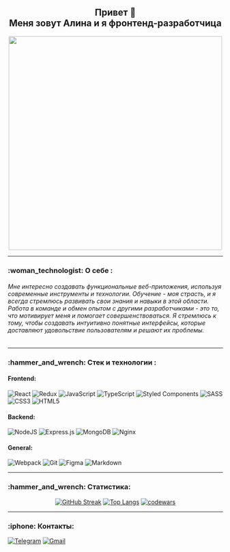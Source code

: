 ###

<div id="header" align="center">
  <h2 border="none"> Привет 👋 <br>
    Меня зовут Алина и я фронтенд-разработчица
  </h2>
  <img src="https://media.giphy.com/media/L1R1tvI9svkIWwpVYr/giphy.gif" width="500px"/>
</div>

---

<h3>:woman_technologist: О себе :</h3>

###### Мне интересно создавать функциональные веб-приложения, используя современные инструменты и технологии. Обучение - моя страсть, и я всегда стремлюсь развивать свои знания и навыки в этой области. Работа в команде и обмен опытом с другими разработчиками - это то, что мотивирует меня и помогает совершенствоваться. Я стремлюсь к тому, чтобы создавать интуитивно понятные интерфейсы, которые доставляют удовольствие пользователям и решают их проблемы.

---

<h3>:hammer_and_wrench: Стек и технологии :</h3>

#### Frontend:
![React](https://img.shields.io/badge/react-%2320232a.svg?style=for-the-badge&logo=react&logoColor=%2361DAFB)
![Redux](https://img.shields.io/badge/redux-%23593d88.svg?style=for-the-badge&logo=redux&logoColor=white)
![JavaScript](https://img.shields.io/badge/javascript-%23323330.svg?style=for-the-badge&logo=javascript&logoColor=%23F7DF1E)
![TypeScript](https://img.shields.io/badge/typescript-%23007ACC.svg?style=for-the-badge&logo=typescript&logoColor=white)
![Styled Components](https://img.shields.io/badge/styled--components-DB7093?style=for-the-badge&logo=styled-components&logoColor=white)
![SASS](https://img.shields.io/badge/SASS-hotpink.svg?style=for-the-badge&logo=SASS&logoColor=white)
![CSS3](https://img.shields.io/badge/css3-%231572B6.svg?style=for-the-badge&logo=css3&logoColor=white)
![HTML5](https://img.shields.io/badge/html5-%23E34F26.svg?style=for-the-badge&logo=html5&logoColor=white)
#### Backend:
![NodeJS](https://img.shields.io/badge/node.js-6DA55F?style=for-the-badge&logo=node.js&logoColor=white)
![Express.js](https://img.shields.io/badge/express.js-%23404d59.svg?style=for-the-badge&logo=express&logoColor=%2361DAFB)
![MongoDB](https://img.shields.io/badge/MongoDB-%234ea94b.svg?style=for-the-badge&logo=mongodb&logoColor=white)
![Nginx](https://img.shields.io/badge/nginx-%23009639.svg?style=for-the-badge&logo=nginx&logoColor=white)
#### General:
![Webpack](https://img.shields.io/badge/webpack-%238DD6F9.svg?style=for-the-badge&logo=webpack&logoColor=black)
![Git](https://img.shields.io/badge/git-%23F05033.svg?style=for-the-badge&logo=git&logoColor=white)
![Figma](https://img.shields.io/badge/figma-%23F24E1E.svg?style=for-the-badge&logo=figma&logoColor=white)
![Markdown](https://img.shields.io/badge/markdown-%23000000.svg?style=for-the-badge&logo=markdown&logoColor=white)

---

<h3>:hammer_and_wrench: Статистика:</h3>

<div align="center">
  
  [![GitHub Streak](https://github-readme-streak-stats.herokuapp.com?user=lethabry&theme=transparent)](https://git.io/streak-stats)
  [![Top Langs](https://github-readme-stats.vercel.app/api/top-langs/?username=lethabry&layout=compact&theme=transparent)](https://github.com/anuraghazra/github-readme-stats)
  [![codewars](https://www.codewars.com/users/lethabry/badges/large)](https://www.codewars.com/users/lethabry)
</div>

---

<h3>:iphone: Контакты:</h3>

<div>
  
[![Telegram](https://img.shields.io/badge/Telegram-2CA5E0?style=for-the-badge&logo=telegram&logoColor=white)](https://t.me/lethabry)
[![Gmail](https://img.shields.io/badge/Gmail-D14836?style=for-the-badge&logo=gmail&logoColor=white)](mailto:alinav122123@yandex.ru)
</div>

  



<!--
**lethabry/lethabry** is a ✨ _special_ ✨ repository because its `README.md` (this file) appears on your GitHub profile.

Here are some ideas to get you started:

- 🔭 I’m currently working on ...
- 🌱 I’m currently learning ...
- 👯 I’m looking to collaborate on ...
- 🤔 I’m looking for help with ...
- 💬 Ask me about ...
- 📫 How to reach me: ...
- 😄 Pronouns: ...
- ⚡ Fun fact: ...
-->
